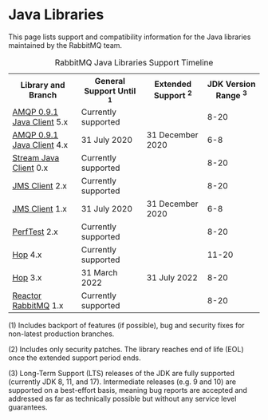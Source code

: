 <!--
Copyright (c) 2007-2022 VMware, Inc. or its affiliates.

All rights reserved. This program and the accompanying materials
are made available under the terms of the under the Apache License,
Version 2.0 (the "License”); you may not use this file except in compliance
with the License. You may obtain a copy of the License at

https://www.apache.org/licenses/LICENSE-2.0

Unless required by applicable law or agreed to in writing, software
distributed under the License is distributed on an "AS IS" BASIS,
WITHOUT WARRANTIES OR CONDITIONS OF ANY KIND, either express or implied.
See the License for the specific language governing permissions and
limitations under the License.
-->

# Java Libraries

This page lists support and compatibility information for the Java libraries
maintained by the RabbitMQ team.

<table class="release-series">
  <caption>RabbitMQ Java Libraries Support Timeline</caption>
  <tr>
    <th>Library and Branch</th>
    <th>General Support Until <sup>1</sup></th>
    <th>Extended Support <sup>2</sup></th>
    <th>JDK Version Range  <sup>3</sup></th>
  </tr>

  <tr>
    <td><a href="https://github.com/rabbitmq/rabbitmq-java-client" target="_blank">AMQP 0.9.1 Java Client</a> 5.x</td>
    <td>Currently supported</td>
    <td></td>
    <td>8-20</td>
  </tr>

  <tr>
    <td><a href="https://github.com/rabbitmq/rabbitmq-java-client" target="_blank">AMQP 0.9.1 Java Client</a> 4.x</td>
    <td>31 July 2020</td>
    <td>31 December 2020</td>
    <td>6-8</td>
  </tr>

  <tr>
    <td><a href="https://github.com/rabbitmq/rabbitmq-stream-java-client" target="_blank">Stream Java Client</a> 0.x</td>
    <td>Currently supported</td>
    <td></td>
    <td>8-20</td>
  </tr>

  <tr>
    <td><a href="https://github.com/rabbitmq/rabbitmq-jms-client" target="_blank">JMS Client</a> 2.x</td>
    <td>Currently supported</td>
    <td></td>
    <td>8-20</td>
  </tr>

  <tr>
    <td><a href="https://github.com/rabbitmq/rabbitmq-jms-client" target="_blank">JMS Client</a> 1.x</td>
    <td>31 July 2020</td>
    <td>31 December 2020</td>
    <td>6-8</td>
  </tr>

  <tr>
    <td><a href="https://github.com/rabbitmq/rabbitmq-perf-test" target="_blank">PerfTest</a> 2.x</td>
    <td>Currently supported</td>
    <td></td>
    <td>8-20</td>
  </tr>

  <tr>
    <td><a href="https://github.com/rabbitmq/hop" target="_blank">Hop</a> 4.x</td>
    <td>Currently supported</td>
    <td></td>
    <td>11-20</td>
  </tr>

  <tr>
    <td><a href="https://github.com/rabbitmq/hop" target="_blank">Hop</a> 3.x</td>
    <td>31 March 2022</td>
    <td>31 July 2022</td>
    <td>8-20</td>
  </tr>

  <tr>
    <td><a href="https://github.com/reactor/reactor-rabbitmq" target="_blank">Reactor RabbitMQ</a> 1.x</td>
    <td>Currently supported</td>
    <td></td>
    <td>8-20</td>
  </tr>

</table>

(1) Includes backport of features (if possible), bug and security fixes for non-latest production branches.

(2) Includes only security patches. The library reaches end of life (EOL) once the extended support period ends.

(3) Long-Term Support (LTS) releases of the JDK are fully supported (currently JDK 8, 11, and 17). Intermediate releases
(e.g. 9 and 10) are supported on a best-effort basis, meaning bug reports are accepted and addressed as far as technically
possible but without any service level guarantees.
